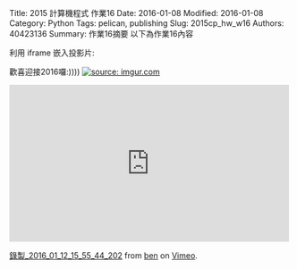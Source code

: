 Title: 2015 計算機程式 作業16
Date: 2016-01-08
Modified: 2016-01-08
Category: Python
Tags: pelican, publishing
Slug: 2015cp_hw_w16
Authors: 40423136
Summary: 作業16摘要
以下為作業16內容

利用 iframe 嵌入投影片:



歡喜迎接2016囉:))))
<a href="http://imgur.com/FZQclPX"><img src="http://i.imgur.com/FZQclPX.jpg" title="source: imgur.com" /></a>

<iframe src="https://player.vimeo.com/video/151488223" width="500" height="281" frameborder="0" webkitallowfullscreen mozallowfullscreen allowfullscreen></iframe> <p><a href="https://vimeo.com/151488223">錄製_2016_01_12_15_55_44_202</a> from <a href="https://vimeo.com/user47741345">ben</a> on <a href="https://vimeo.com">Vimeo</a>.</p>